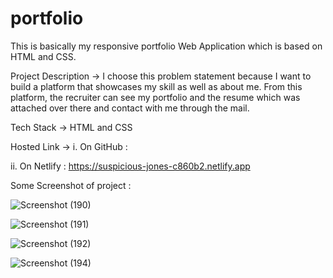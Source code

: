 # portfolio


This is basically my responsive portfolio Web Application which is based on HTML and CSS.

Project Description -> I choose this problem statement because I want to build a platform that showcases my skill as well as about me. From this platform, the recruiter can see my portfolio and the resume which was attached over there and contact with me through the mail.

Tech Stack -> HTML and CSS

Hosted Link ->
i. On GitHub : 

ii. On Netlify : https://suspicious-jones-c860b2.netlify.app


Some Screenshot of project : 


![Screenshot (190)](https://user-images.githubusercontent.com/55644809/132826418-1bf40a48-e9ea-4ffc-b1f0-913488ba0a01.png)

![Screenshot (191)](https://user-images.githubusercontent.com/55644809/132826478-bde71ff3-a822-4367-b936-60cab518f253.png)

![Screenshot (192)](https://user-images.githubusercontent.com/55644809/132826544-c051c690-0fa8-4285-9b8e-3f88d308c81f.png)

![Screenshot (194)](https://user-images.githubusercontent.com/55644809/132826225-908d8620-1523-4daf-8c2f-79b376f6a0e4.png)

